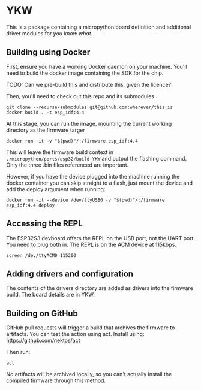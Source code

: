 # YKW

This is a package containing a micropython board definition and additional driver modules for _you know what_.

## Building using Docker

First, ensure you have a working Docker daemon on your machine. You'll need to build the docker image containing the SDK for the chip.

TODO: Can we pre-build this and distribute this, given the licence?

Then, you'll need to check out this repo and its submodules.

    git clone --recurse-submodules git@github.com:wherever/this_is
    docker build . -t esp_idf:4.4

At this stage, you can run the image, mounting the current working directory as the firmware targer

    docker run -it -v "$(pwd)"/:/firmware esp_idf:4.4 

This will leave the firmware build context in `./micropython/ports/esp32/build-YKW` and output the flashing command. Only the three .bin files referenced are important.

However, if you have the device plugged into the machine running the docker container you can skip straight to a flash, just mount the device and add the deploy argument when running:

    docker run -it --device /dev/ttyUSB0 -v "$(pwd)"/:/firmware esp_idf:4.4 deploy

## Accessing the REPL

The ESP32S3 devboard offers the REPL on the USB port, not the UART port. You need to plug both in. The REPL is on the ACM device at 115kbps.

    screen /dev/ttyACM0 115200

## Adding drivers and configuration

The contents of the drivers directory are added as drivers into the firmware build. The board details are in YKW.

## Building on GitHub

GitHub pull requests will trigger a build that archives the firmware to artifacts. You can test the action using act. Install using: https://github.com/nektos/act

Then run:

    act

No artifacts will be archived locally, so you can't actually install the compiled firmware through this method.
